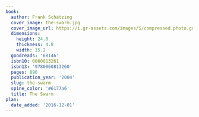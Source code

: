 ```yaml
---
book:
  author: Frank Schätzing
  cover_image: the-swarm.jpg
  cover_image_url: https://i.gr-assets.com/images/S/compressed.photo.goodreads.com/books/1442648971l/68146._SX98_.jpg
  dimensions:
    height: 24.0
    thickness: 4.8
    width: 15.2
  goodreads: '68146'
  isbn10: 0060813261
  isbn13: '9780060813260'
  pages: 896
  publication_year: '2004'
  slug: the-swarm
  spine_color: '#6177a6'
  title: The Swarm
plan:
  date_added: '2016-12-01'
---
```

